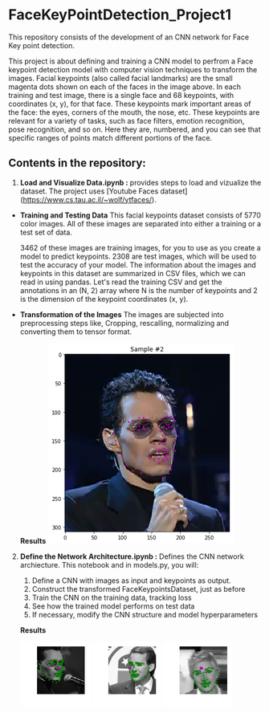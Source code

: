 # FaceKeyPointDetection_Project1
This repository consists of the development of an CNN network for Face Key point detection.

This project is about defining and training a CNN model to perfrom a Face keypoint detection model with computer vision techniques to transform the images.
Facial keypoints (also called facial landmarks) are the small magenta dots shown on each of the faces in the image above. In each training and test image, there is a single face and 68 keypoints, with coordinates (x, y), for that face. These keypoints mark important areas of the face: the eyes, corners of the mouth, the nose, etc. These keypoints are relevant for a variety of tasks, such as face filters, emotion recognition, pose recognition, and so on. Here they are, numbered, and you can see that specific ranges of points match different portions of the face.

## Contents in the repository:
1. **Load and Visualize Data.ipynb :** 
   provides steps to load and vizualize the dataset. The project uses [Youtube Faces dataset] (https://www.cs.tau.ac.il/~wolf/ytfaces/).
  - **Training and Testing Data**
       This facial keypoints dataset consists of 5770 color images. All of these images are separated into either a training or a test set of data.

       3462 of these images are training images, for you to use as you create a model to predict keypoints.
       2308 are test images, which will be used to test the accuracy of your model.
       The information about the images and keypoints in this dataset are summarized in CSV files, which we can read in using pandas. Let's read the training CSV and get the annotations in an (N, 2) array where N is the number of keypoints and 2 is the dimension of the keypoint coordinates (x, y).
  - **Transformation of the Images**
       The images are subjected into preprocessing steps like, Cropping, rescalling, normalizing and converting them to tensor format.
       
    **Results**
   ![Image 1](https://github.com/Varun1407/FaceKeyPointDetection_Project1/blob/master/images/image_1.png)
   
2. **Define the Network Architecture.ipynb :** 
    Defines the CNN network archiecture. 
    This notebook and in models.py, you will:
    1. Define a CNN with images as input and keypoints as output.
    2. Construct the transformed FaceKeypointsDataset, just as before
    3. Train the CNN on the training data, tracking loss
  	4. See how the trained model performs on test data
    5. If necessary, modify the CNN structure and model hyperparameters
    
    **Results**
    
    ![Image 2](https://github.com/Varun1407/FaceKeyPointDetection_Project1/blob/master/images/image2.png)
    ![Image 3](https://github.com/Varun1407/FaceKeyPointDetection_Project1/blob/master/images/image3.png)
    ![Image 4](https://github.com/Varun1407/FaceKeyPointDetection_Project1/blob/master/images/image4.png)
    
